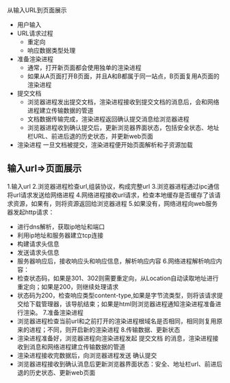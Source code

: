 从输入URL到页面展示
- 用户输入
- URL请求过程
  * 重定向
  * 响应数据类型处理
- 准备渲染进程
  * 通常，打开新页面都会使用独单的渲染进程
  * 如果从A页面打开B页面，并且A和B都属于同一站点，B页面复用A页面的渲染进程
- 提交文档
  * 浏览器进程发出提交文档，渲染进程接收到提交文档的消息后，会和网络进程建立传输数据的管道
  * 文档数据传输完成，渲染进程返回确认提交消息给浏览器进程
  * 浏览器进程收到确认提交后，更新浏览器界面状态，包括安全状态、地址栏URL、前进后退的历史状态，并更新web页面
- 渲染进程
  一旦文档被提交，渲染进程便开始页面解析和子资源加载



## 输入url=>页面展示
1.输入url
2.浏览器进程检查url,组装协议，构成完整url
3.浏览器进程通过ipc通信将url请求发送给网络进程
4.网络进程接收url请求，检查本地缓存是否缓存了该请求资源，如果有，则将资源返回给浏览器进程
5.如果没有，网络进程向web服务器发起http请求：
  * 进行dns解析，获取ip地址和端口
  * 利用ip地址和服务器建立tcp连接
  * 构建请求头信息
  * 发送请求头信息
  * 服务器响应后，接收响应头和响应信息，解析响应内容
6.网络进程解析响应内容：
  * 检查状态码，如果是301、302则需要重定向，从Location自动读取地址进行重定向；如果是200，则继续处理请求
  * 状态码为200，检查响应类型content-type,如果是字节流类型，则将该请求提交给下载管理器，该导航结束；如果是html则浏览器进程通知渲染进程准备进行渲染。
7.准备渲染进程
  * 浏览器进程检查当前url和之前打开的渲染进程根域名是否相同，相同则复用原来的进程；不同，则开启新的渲染进程
8.传输数据、更新状态
  * 渲染进程准备好，浏览器进程向渲染进程发起 提交文档 的消息，渲染进程接收到消息和网络进程建立传输数据的管道
  * 渲染进程接收完数据后，向浏览器进程发送 确认提交
  * 浏览器进程接收到确认消息后更新浏览器界面状态：安全、地址栏url、前进后退的历史状态、更新web页面